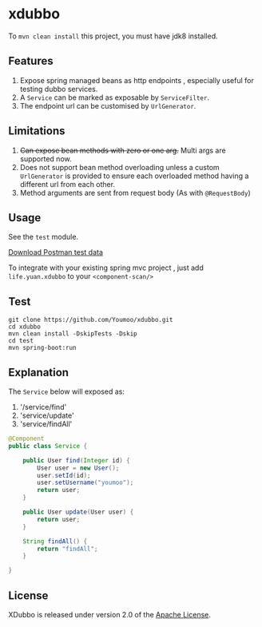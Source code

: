xdubbo
======

To `mvn clean install` this project, you must have jdk8 installed.

## Features

1. Expose spring managed beans as http endpoints , especially useful for testing dubbo services.
2. A `Service` can be marked as exposable by `ServiceFilter`.
3. The endpoint url can be customised by `UrlGenerator`.

## Limitations

1. ~~Can expose bean methods with zero or one arg.~~ Multi args are supported now.
2. Does not support bean method overloading unless a custom `UrlGenerator` is provided to ensure each overloaded method having a different url from each other.
3. Method arguments are sent from request body (As with `@RequestBody`)

## Usage

See the `test` module.

[Download Postman test data](https://www.getpostman.com/collections/b87a452f355a01bf8a10)

To integrate with your existing spring mvc project , just add `life.yuan.xdubbo` to your `<component-scan/>`

## Test

```
git clone https://github.com/Youmoo/xdubbo.git
cd xdubbo
mvn clean install -DskipTests -Dskip
cd test
mvn spring-boot:run
```

## Explanation

The `Service` below will exposed as:

 1. '/service/find'
 2. 'service/update'
 3. 'service/findAll'
 
```java
@Component
public class Service {

    public User find(Integer id) {
        User user = new User();
        user.setId(id);
        user.setUsername("youmoo");
        return user;
    }

    public User update(User user) {
        return user;
    }

    String findAll() {
        return "findAll";
    }

}
```

## License

XDubbo is released under version 2.0 of the [Apache License][].

[Apache License]: http://www.apache.org/licenses/LICENSE-2.0